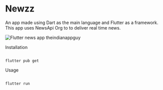 # Newzz
An app made using Dart as the main language and Flutter as a framework. This app uses NewsApi Org to to deliver real time news.


![Flutter news app theindianappguy](https://user-images.githubusercontent.com/55942632/81510826-7fccd680-9332-11ea-9e67-ad6268aadf35.png)


Installation

```

flutter pub get

```

Usage 

```

flutter run

```

